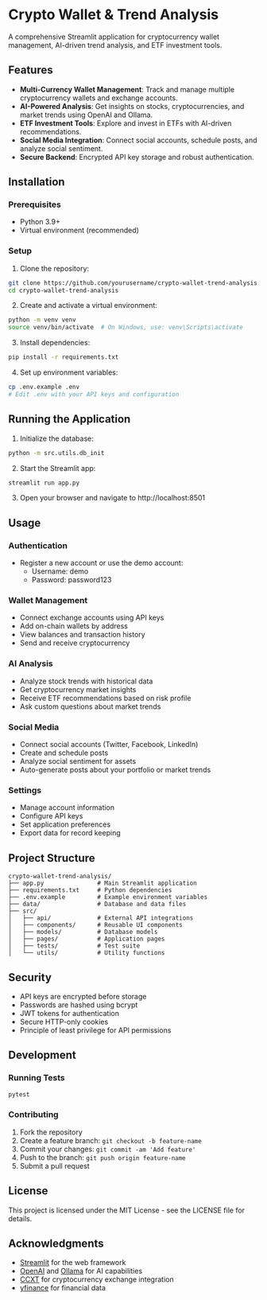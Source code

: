 # Crypto Wallet & Trend Analysis

A comprehensive Streamlit application for cryptocurrency wallet management, AI-driven trend analysis, and ETF investment tools.

## Features

- **Multi-Currency Wallet Management**: Track and manage multiple cryptocurrency wallets and exchange accounts.
- **AI-Powered Analysis**: Get insights on stocks, cryptocurrencies, and market trends using OpenAI and Ollama.
- **ETF Investment Tools**: Explore and invest in ETFs with AI-driven recommendations.
- **Social Media Integration**: Connect social accounts, schedule posts, and analyze social sentiment.
- **Secure Backend**: Encrypted API key storage and robust authentication.

## Installation

### Prerequisites

- Python 3.9+
- Virtual environment (recommended)

### Setup

1. Clone the repository:
```bash
git clone https://github.com/yourusername/crypto-wallet-trend-analysis.git
cd crypto-wallet-trend-analysis
```

2. Create and activate a virtual environment:
```bash
python -m venv venv
source venv/bin/activate  # On Windows, use: venv\Scripts\activate
```

3. Install dependencies:
```bash
pip install -r requirements.txt
```

4. Set up environment variables:
```bash
cp .env.example .env
# Edit .env with your API keys and configuration
```

## Running the Application

1. Initialize the database:
```bash
python -m src.utils.db_init
```

2. Start the Streamlit app:
```bash
streamlit run app.py
```

3. Open your browser and navigate to http://localhost:8501

## Usage

### Authentication

- Register a new account or use the demo account:
  - Username: demo
  - Password: password123

### Wallet Management

- Connect exchange accounts using API keys
- Add on-chain wallets by address
- View balances and transaction history
- Send and receive cryptocurrency

### AI Analysis

- Analyze stock trends with historical data
- Get cryptocurrency market insights
- Receive ETF recommendations based on risk profile
- Ask custom questions about market trends

### Social Media

- Connect social accounts (Twitter, Facebook, LinkedIn)
- Create and schedule posts
- Analyze social sentiment for assets
- Auto-generate posts about your portfolio or market trends

### Settings

- Manage account information
- Configure API keys
- Set application preferences
- Export data for record keeping

## Project Structure

```
crypto-wallet-trend-analysis/
├── app.py               # Main Streamlit application
├── requirements.txt     # Python dependencies
├── .env.example         # Example environment variables
├── data/                # Database and data files
├── src/
│   ├── api/             # External API integrations
│   ├── components/      # Reusable UI components
│   ├── models/          # Database models
│   ├── pages/           # Application pages
│   ├── tests/           # Test suite
│   └── utils/           # Utility functions
```

## Security

- API keys are encrypted before storage
- Passwords are hashed using bcrypt
- JWT tokens for authentication
- Secure HTTP-only cookies
- Principle of least privilege for API permissions

## Development

### Running Tests

```bash
pytest
```

### Contributing

1. Fork the repository
2. Create a feature branch: `git checkout -b feature-name`
3. Commit your changes: `git commit -am 'Add feature'`
4. Push to the branch: `git push origin feature-name`
5. Submit a pull request

## License

This project is licensed under the MIT License - see the LICENSE file for details.

## Acknowledgments

- [Streamlit](https://streamlit.io/) for the web framework
- [OpenAI](https://openai.com/) and [Ollama](https://ollama.ai/) for AI capabilities
- [CCXT](https://github.com/ccxt/ccxt) for cryptocurrency exchange integration
- [yfinance](https://github.com/ranaroussi/yfinance) for financial data